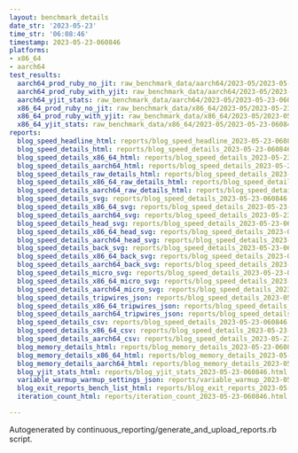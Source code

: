 ```yaml
---
layout: benchmark_details
date_str: '2023-05-23'
time_str: '06:08:46'
timestamp: 2023-05-23-060846
platforms:
- x86_64
- aarch64
test_results:
  aarch64_prod_ruby_no_jit: raw_benchmark_data/aarch64/2023-05/2023-05-23-060846_basic_benchmark_aarch64_prod_ruby_no_jit.json
  aarch64_prod_ruby_with_yjit: raw_benchmark_data/aarch64/2023-05/2023-05-23-060846_basic_benchmark_aarch64_prod_ruby_with_yjit.json
  aarch64_yjit_stats: raw_benchmark_data/aarch64/2023-05/2023-05-23-060846_basic_benchmark_aarch64_yjit_stats.json
  x86_64_prod_ruby_no_jit: raw_benchmark_data/x86_64/2023-05/2023-05-23-060846_basic_benchmark_x86_64_prod_ruby_no_jit.json
  x86_64_prod_ruby_with_yjit: raw_benchmark_data/x86_64/2023-05/2023-05-23-060846_basic_benchmark_x86_64_prod_ruby_with_yjit.json
  x86_64_yjit_stats: raw_benchmark_data/x86_64/2023-05/2023-05-23-060846_basic_benchmark_x86_64_yjit_stats.json
reports:
  blog_speed_headline_html: reports/blog_speed_headline_2023-05-23-060846.html
  blog_speed_details_html: reports/blog_speed_details_2023-05-23-060846.html
  blog_speed_details_x86_64_html: reports/blog_speed_details_2023-05-23-060846.x86_64.html
  blog_speed_details_aarch64_html: reports/blog_speed_details_2023-05-23-060846.aarch64.html
  blog_speed_details_raw_details_html: reports/blog_speed_details_2023-05-23-060846.raw_details.html
  blog_speed_details_x86_64_raw_details_html: reports/blog_speed_details_2023-05-23-060846.x86_64.raw_details.html
  blog_speed_details_aarch64_raw_details_html: reports/blog_speed_details_2023-05-23-060846.aarch64.raw_details.html
  blog_speed_details_svg: reports/blog_speed_details_2023-05-23-060846.svg
  blog_speed_details_x86_64_svg: reports/blog_speed_details_2023-05-23-060846.x86_64.svg
  blog_speed_details_aarch64_svg: reports/blog_speed_details_2023-05-23-060846.aarch64.svg
  blog_speed_details_head_svg: reports/blog_speed_details_2023-05-23-060846.head.svg
  blog_speed_details_x86_64_head_svg: reports/blog_speed_details_2023-05-23-060846.x86_64.head.svg
  blog_speed_details_aarch64_head_svg: reports/blog_speed_details_2023-05-23-060846.aarch64.head.svg
  blog_speed_details_back_svg: reports/blog_speed_details_2023-05-23-060846.back.svg
  blog_speed_details_x86_64_back_svg: reports/blog_speed_details_2023-05-23-060846.x86_64.back.svg
  blog_speed_details_aarch64_back_svg: reports/blog_speed_details_2023-05-23-060846.aarch64.back.svg
  blog_speed_details_micro_svg: reports/blog_speed_details_2023-05-23-060846.micro.svg
  blog_speed_details_x86_64_micro_svg: reports/blog_speed_details_2023-05-23-060846.x86_64.micro.svg
  blog_speed_details_aarch64_micro_svg: reports/blog_speed_details_2023-05-23-060846.aarch64.micro.svg
  blog_speed_details_tripwires_json: reports/blog_speed_details_2023-05-23-060846.tripwires.json
  blog_speed_details_x86_64_tripwires_json: reports/blog_speed_details_2023-05-23-060846.x86_64.tripwires.json
  blog_speed_details_aarch64_tripwires_json: reports/blog_speed_details_2023-05-23-060846.aarch64.tripwires.json
  blog_speed_details_csv: reports/blog_speed_details_2023-05-23-060846.csv
  blog_speed_details_x86_64_csv: reports/blog_speed_details_2023-05-23-060846.x86_64.csv
  blog_speed_details_aarch64_csv: reports/blog_speed_details_2023-05-23-060846.aarch64.csv
  blog_memory_details_html: reports/blog_memory_details_2023-05-23-060846.html
  blog_memory_details_x86_64_html: reports/blog_memory_details_2023-05-23-060846.x86_64.html
  blog_memory_details_aarch64_html: reports/blog_memory_details_2023-05-23-060846.aarch64.html
  blog_yjit_stats_html: reports/blog_yjit_stats_2023-05-23-060846.html
  variable_warmup_warmup_settings_json: reports/variable_warmup_2023-05-23-060846.warmup_settings.json
  blog_exit_reports_bench_list_html: reports/blog_exit_reports_2023-05-23-060846.bench_list.html
  iteration_count_html: reports/iteration_count_2023-05-23-060846.html

---
```

Autogenerated by continuous_reporting/generate_and_upload_reports.rb script.
